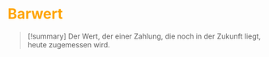 # <font color = "orange">Barwert</font>
>[!summary]
>Der Wert, der einer Zahlung, die noch in der Zukunft liegt, heute zugemessen wird.

